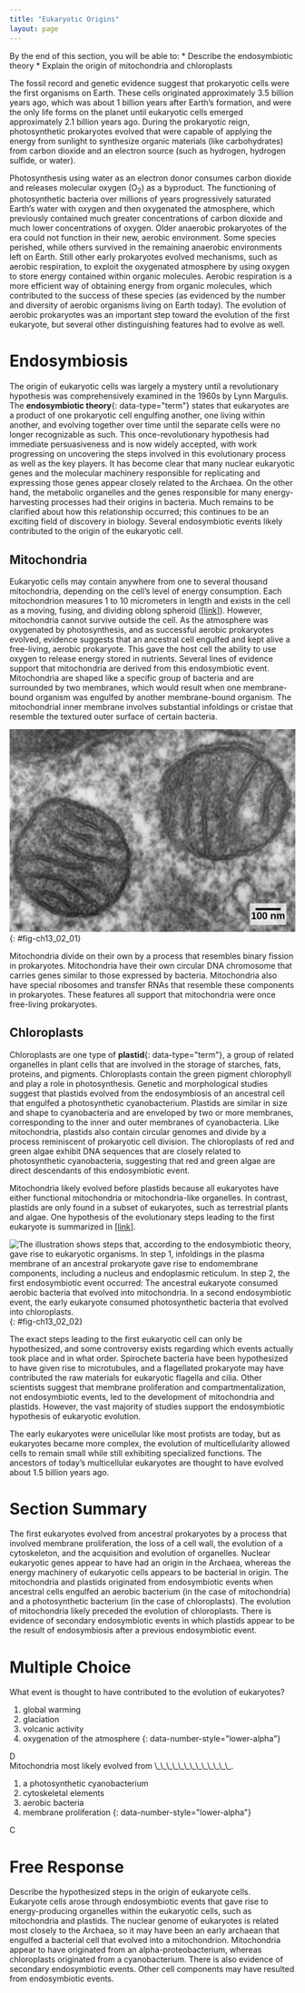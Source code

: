 ```yaml
---
title: "Eukaryotic Origins"
layout: page
---
```



<div data-type="abstract" markdown="1">
By the end of this section, you will be able to:
* Describe the endosymbiotic theory
* Explain the origin of mitochondria and chloroplasts

</div>

The fossil record and genetic evidence suggest that prokaryotic cells were the first organisms on Earth. These cells originated approximately 3.5 billion years ago, which was about 1 billion years after Earth’s formation, and were the only life forms on the planet until eukaryotic cells emerged approximately 2.1 billion years ago. During the prokaryotic reign, photosynthetic prokaryotes evolved that were capable of applying the energy from sunlight to synthesize organic materials (like carbohydrates) from carbon dioxide and an electron source (such as hydrogen, hydrogen sulfide, or water).

Photosynthesis using water as an electron donor consumes carbon dioxide and releases molecular oxygen (O<sub>2</sub>) as a byproduct. The functioning of photosynthetic bacteria over millions of years progressively saturated Earth’s water with oxygen and then oxygenated the atmosphere, which previously contained much greater concentrations of carbon dioxide and much lower concentrations of oxygen. Older anaerobic prokaryotes of the era could not function in their new, aerobic environment. Some species perished, while others survived in the remaining anaerobic environments left on Earth. Still other early prokaryotes evolved mechanisms, such as aerobic respiration, to exploit the oxygenated atmosphere by using oxygen to store energy contained within organic molecules. Aerobic respiration is a more efficient way of obtaining energy from organic molecules, which contributed to the success of these species (as evidenced by the number and diversity of aerobic organisms living on Earth today). The evolution of aerobic prokaryotes was an important step toward the evolution of the first eukaryote, but several other distinguishing features had to evolve as well.

#  Endosymbiosis

The origin of eukaryotic cells was largely a mystery until a revolutionary hypothesis was comprehensively examined in the 1960s by Lynn Margulis. The **endosymbiotic theory**{: data-type="term"} states that eukaryotes are a product of one prokaryotic cell engulfing another, one living within another, and evolving together over time until the separate cells were no longer recognizable as such. This once-revolutionary hypothesis had immediate persuasiveness and is now widely accepted, with work progressing on uncovering the steps involved in this evolutionary process as well as the key players. It has become clear that many nuclear eukaryotic genes and the molecular machinery responsible for replicating and expressing those genes appear closely related to the Archaea. On the other hand, the metabolic organelles and the genes responsible for many energy-harvesting processes had their origins in bacteria. Much remains to be clarified about how this relationship occurred; this continues to be an exciting field of discovery in biology. Several endosymbiotic events likely contributed to the origin of the eukaryotic cell.

## Mitochondria

Eukaryotic cells may contain anywhere from one to several thousand mitochondria, depending on the cell’s level of energy consumption. Each mitochondrion measures 1 to 10 micrometers in length and exists in the cell as a moving, fusing, and dividing oblong spheroid ([\[link\]](#fig-ch13_02_01)). However, mitochondria cannot survive outside the cell. As the atmosphere was oxygenated by photosynthesis, and as successful aerobic prokaryotes evolved, evidence suggests that an ancestral cell engulfed and kept alive a free-living, aerobic prokaryote. This gave the host cell the ability to use oxygen to release energy stored in nutrients. Several lines of evidence support that mitochondria are derived from this endosymbiotic event. Mitochondria are shaped like a specific group of bacteria and are surrounded by two membranes, which would result when one membrane-bound organism was engulfed by another membrane-bound organism. The mitochondrial inner membrane involves substantial infoldings or cristae that resemble the textured outer surface of certain bacteria.

 ![The transmission electron micrograph shows two round, membrane-bound organelles inside a cell. The organelles are about 400 nm across and have membranes running through the middle of them.](../resources/Figure_13_02_01.jpg "In this transmission electron micrograph of mitochondria in a mammalian lung cell, the cristae, infoldings of the mitochondrial inner membrane, can be seen in cross-section. (credit: modification of work by Louisa Howard; scale-bar data from Matt Russell)"){: #fig-ch13_02_01}

Mitochondria divide on their own by a process that resembles binary fission in prokaryotes. Mitochondria have their own circular DNA chromosome that carries genes similar to those expressed by bacteria. Mitochondria also have special ribosomes and transfer RNAs that resemble these components in prokaryotes. These features all support that mitochondria were once free-living prokaryotes.

## Chloroplasts

Chloroplasts are one type of **plastid**{: data-type="term"}, a group of related organelles in plant cells that are involved in the storage of starches, fats, proteins, and pigments. Chloroplasts contain the green pigment chlorophyll and play a role in photosynthesis. Genetic and morphological studies suggest that plastids evolved from the endosymbiosis of an ancestral cell that engulfed a photosynthetic cyanobacterium. Plastids are similar in size and shape to cyanobacteria and are enveloped by two or more membranes, corresponding to the inner and outer membranes of cyanobacteria. Like mitochondria, plastids also contain circular genomes and divide by a process reminiscent of prokaryotic cell division. The chloroplasts of red and green algae exhibit DNA sequences that are closely related to photosynthetic cyanobacteria, suggesting that red and green algae are direct descendants of this endosymbiotic event.

Mitochondria likely evolved before plastids because all eukaryotes have either functional mitochondria or mitochondria-like organelles. In contrast, plastids are only found in a subset of eukaryotes, such as terrestrial plants and algae. One hypothesis of the evolutionary steps leading to the first eukaryote is summarized in [\[link\]](#fig-ch13_02_02).

 ![The illustration shows steps that, according to the endosymbiotic theory, gave rise to eukaryotic organisms. In step 1, infoldings in the plasma membrane of an ancestral prokaryote gave rise to endomembrane components, including a nucleus and endoplasmic reticulum. In step 2, the first endosymbiotic event occurred: The ancestral eukaryote consumed aerobic bacteria that evolved into mitochondria. In a second endosymbiotic event, the early eukaryote consumed photosynthetic bacteria that evolved into chloroplasts.](../resources/Figure_13_02_02.jpg "The first eukaryote may have originated from an ancestral prokaryote that had undergone membrane proliferation, compartmentalization of cellular function (into a nucleus, lysosomes, and an endoplasmic reticulum), and the establishment of endosymbiotic relationships with an aerobic prokaryote and, in some cases, a photosynthetic prokaryote to form mitochondria and chloroplasts, respectively."){: #fig-ch13_02_02}

The exact steps leading to the first eukaryotic cell can only be hypothesized, and some controversy exists regarding which events actually took place and in what order. Spirochete bacteria have been hypothesized to have given rise to microtubules, and a flagellated prokaryote may have contributed the raw materials for eukaryotic flagella and cilia. Other scientists suggest that membrane proliferation and compartmentalization, not endosymbiotic events, led to the development of mitochondria and plastids. However, the vast majority of studies support the endosymbiotic hypothesis of eukaryotic evolution.

The early eukaryotes were unicellular like most protists are today, but as eukaryotes became more complex, the evolution of multicellularity allowed cells to remain small while still exhibiting specialized functions. The ancestors of today’s multicellular eukaryotes are thought to have evolved about 1.5 billion years ago.

# Section Summary

The first eukaryotes evolved from ancestral prokaryotes by a process that involved membrane proliferation, the loss of a cell wall, the evolution of a cytoskeleton, and the acquisition and evolution of organelles. Nuclear eukaryotic genes appear to have had an origin in the Archaea, whereas the energy machinery of eukaryotic cells appears to be bacterial in origin. The mitochondria and plastids originated from endosymbiotic events when ancestral cells engulfed an aerobic bacterium (in the case of mitochondria) and a photosynthetic bacterium (in the case of chloroplasts). The evolution of mitochondria likely preceded the evolution of chloroplasts. There is evidence of secondary endosymbiotic events in which plastids appear to be the result of endosymbiosis after a previous endosymbiotic event.

# Multiple Choice

<div data-type="exercise">
<div data-type="problem" markdown="1">
What event is thought to have contributed to the evolution of eukaryotes?

1.  global warming
2.  glaciation
3.  volcanic activity
4.  oxygenation of the atmosphere
{: data-number-style="lower-alpha"}

</div>
<div data-type="solution" markdown="1">
D

</div>
</div>

<div data-type="exercise">
<div data-type="problem" markdown="1">
Mitochondria most likely evolved from \_\_\_\_\_\_\_\_\_\_\_\_\_.

1.  a photosynthetic cyanobacterium
2.  cytoskeletal elements
3.  aerobic bacteria
4.  membrane proliferation
{: data-number-style="lower-alpha"}

</div>
<div data-type="solution" markdown="1">
C

</div>
</div>

# Free Response

<div data-type="exercise">
<div data-type="problem" markdown="1">
Describe the hypothesized steps in the origin of eukaryote cells.

</div>
<div data-type="solution" markdown="1">
Eukaryote cells arose through endosymbiotic events that gave rise to energy-producing organelles within the eukaryotic cells, such as mitochondria and plastids. The nuclear genome of eukaryotes is related most closely to the Archaea, so it may have been an early archaean that engulfed a bacterial cell that evolved into a mitochondrion. Mitochondria appear to have originated from an alpha-proteobacterium, whereas chloroplasts originated from a cyanobacterium. There is also evidence of secondary endosymbiotic events. Other cell components may have resulted from endosymbiotic events.

</div>
</div>


